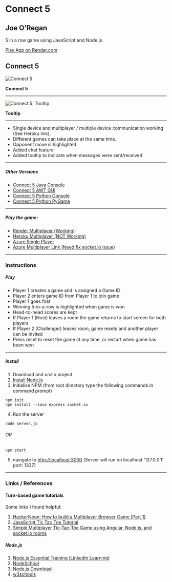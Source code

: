 # Connect 5

## Joe O'Regan

5 in a row game using JavaScript and Node.js.

[Play App on Render.com](https://jor-connect5.onrender.com/)

## Connect 5

![Connect 5](https://raw.githubusercontent.com/joeaoregan/Connect5-JS/master/Screenshots/screenshot1.png "Connect 5")

**Connect 5**

---

![Connect 5: Tooltip](https://raw.githubusercontent.com/joeaoregan/Connect5-JS/master/Screenshots/screenshot2tooltip.png "Connect 5: Tooltip")

**Tooltip**

---

- Single device and multiplayer / multiple device communication working (See Heroku link).
- Different games can take place at the same time.
- Opponent move is highlighted
- Added chat feature
- Added tooltip to indicate when messages were sent/received

---

##### Other Versions

- [Connect 5 Java Console](https://github.com/joeaoregan/Java-AppsAndTutorials/tree/master/Connect5/src/jor/con5/text)
- [Connect 5 AWT GUI](https://github.com/joeaoregan/Java-AppsAndTutorials/tree/master/Connect5/src/jor/con5/gui)
- [Connect 5 Python Console](https://github.com/joeaoregan/Python-GamesAndTutorials/tree/master/Connect5-Console)
- [Connect 5 Python PyGame](https://github.com/joeaoregan/Python-GamesAndTutorials/tree/master/Connect5-GUI)

---

##### Play the game:

- [Render Multiplayer (Working)](https://jor-connect5.onrender.com/)
- [Heroku Multiplayer (NOT Working)](https://connect5-jor.herokuapp.com/)
- [Azure Single Player](http://test2-k00203642.azurewebsites.net/)
- [Azure Multiplayer Link (Need fix socket.io issue)](http://connect5-jor.azurewebsites.net/)

---

### Instructions

##### Play

- Player 1 creates a game and is assigned a Game ID
- Player 2 enters game ID from Player 1 to join game
- Player 1 goes first
- Winning 5-in-a-row is highlighted when game is won
- Head-to-head scores are kept
- If Player 1 (Host) leaves a room the game returns to start screen for both players
- If Player 2 (Challenger) leaves room, game resets and another player can be invited
- Press reset to reset the game at any time, or restart when game has been won

---

##### Install

1. Download and unzip project
2. [Install Node.js](https://nodejs.org/en/)
3. Initialise NPM (from root directory type the following commands in command prompt)

```
npm init
npm install --save express socket.io
```

4. Run the server

```
node server.js
```

###### OR

```
npm start
```

5. navigate to [http://localhost:3000](http://localhost:1337) (Server will run on localhost '127.0.0.1' port: 1337)

---

### Links / References

#### Turn-based game tutorials

Some links I found helpful:

1. [HackerNoon: How to build a Multiplayer Browser Game (Part 1)](https://hackernoon.com/how-to-build-a-multiplayer-browser-game-4a793818c29b)
2. [JavaScript Tic Tac Toe Tutorial](https://www.youtube.com/watch?v=P2TcQ3h0ipQ)
3. [Simple Multiplayer Tic-Tac-Toe Game using Angular, Node.js, and socket.io rooms](http://www.codershood.info/2018/01/07/building-dead-simple-multiplayer-tic-tac-toe-game-using-angular-nodejs-socket-io-rooms-part-1/)

##### Node.js

1. [Node.js Essential Training (LinkedIn Learning)](https://www.linkedin.com/learning/node-js-essential-training/welcome)
2. [NodeSchool](https://nodeschool.io/#workshoppers)
3. [Node.js Download](https://nodejs.org/en/)
4. [w3schools](https://www.w3schools.com/nodejs/)

